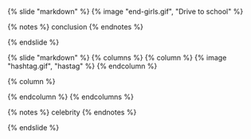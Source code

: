 {% slide "markdown" %}
{% image "end-girls.gif", "Drive to school" %}

{% notes %}
conclusion
{% endnotes %}

{% endslide %}



{% slide "markdown" %}
{% columns %}
{% column %}
{% image "hashtag.gif", "hastag" %}
{% endcolumn %}

{% column %}

<span class="fa-regular fa-beat fa-3x fa-thumbs-up fragment fade-left"></span>

<span class="fa-regular fa-shake fa-3x fa-bell fragment fade-left"></span>
{% endcolumn %}
{% endcolumns %}

{% notes %}
celebrity
{% endnotes %}

{% endslide %}
